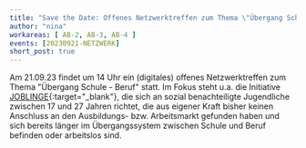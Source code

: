 ```yaml
---
title: "Save the Date: Offenes Netzwerktreffen zum Thema \"Übergang Schule - Beruf\""
author: "nina"
workareas: [ AB-2, AB-3, AB-4 ]
events: [20230921-NETZWERK]
short_post: true
---
```


Am 21.09.23 findet um 14 Uhr ein (digitales) offenes Netzwerktreffen zum Thema "Übergang Schule - Beruf" statt. Im Fokus steht u.a. die Initiative [JOBLINGE](https://www.joblinge.de/){:target="_blank"}, die sich an sozial benachteiligte Jugendliche zwischen 17 und 27 Jahren richtet, die aus eigener Kraft bisher keinen Anschluss an den Ausbildungs- bzw. Arbeitsmarkt gefunden haben und sich bereits länger im Übergangssystem zwischen Schule und Beruf befinden oder arbeitslos sind.
